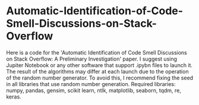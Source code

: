 # Automatic-Identification-of-Code-Smell-Discussions-on-Stack-Overflow
Here is a code for the 'Automatic Identification of Code Smell Discussions on Stack Overflow: A Preliminary Investigation' paper.
I suggest using Jupiter Notebook or any other software that support .ipybn files to launch it.
The result of the algorithms may differ at each launch due to the operation of the random number generator. To avoid this, I recommend fixing the seed in all libraries that use random number generation.
Required libraries: numpy, pandas, gensim, scikit learn, ntlk, matplotlib, seaborn, tqdm, re, keras.
